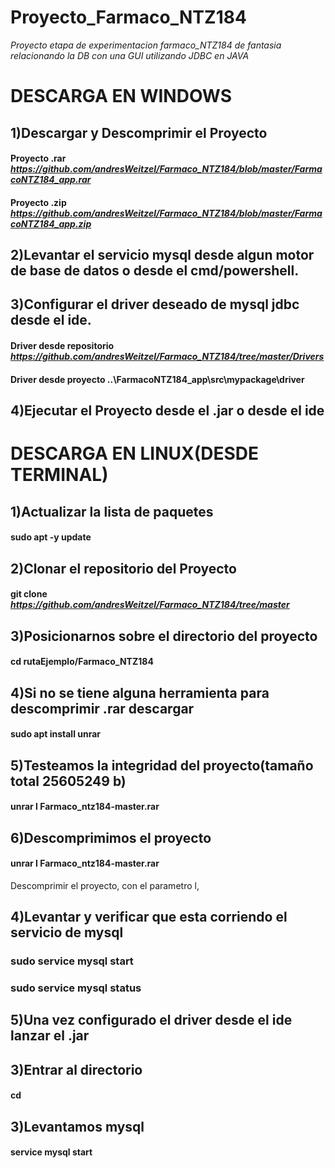 # Proyecto_Farmaco_NTZ184
*Proyecto  etapa de experimentacion farmaco_NTZ184 de fantasia relacionando la DB con una GUI utilizando JDBC en JAVA*

# DESCARGA EN WINDOWS


## 1)Descargar y Descomprimir el Proyecto

#### Proyecto .rar ***https://github.com/andresWeitzel/Farmaco_NTZ184/blob/master/FarmacoNTZ184_app.rar***
#### Proyecto .zip ***https://github.com/andresWeitzel/Farmaco_NTZ184/blob/master/FarmacoNTZ184_app.zip***


## 2)Levantar el servicio mysql desde algun motor de base de datos o desde el cmd/powershell.


## 3)Configurar el driver deseado de mysql jdbc desde el ide.


#### Driver desde repositorio ***https://github.com/andresWeitzel/Farmaco_NTZ184/tree/master/Drivers*** 
#### Driver desde proyecto **..\FarmacoNTZ184_app\src\mypackage\driver**


## 4)Ejecutar el Proyecto desde el .jar o desde el ide



# DESCARGA EN LINUX(DESDE TERMINAL)
## 1)Actualizar la lista de paquetes
#### sudo apt -y update

## 2)Clonar el repositorio del Proyecto
#### git clone ***https://github.com/andresWeitzel/Farmaco_NTZ184/tree/master***

## 3)Posicionarnos sobre el directorio del proyecto
#### cd rutaEjemplo/Farmaco_NTZ184

## 4)Si no se tiene alguna herramienta para descomprimir .rar descargar
#### sudo apt install unrar

## 5)Testeamos la integridad del proyecto(tamaño total 25605249 b)
#### unrar l Farmaco_ntz184-master.rar

## 6)Descomprimimos el proyecto
#### unrar l Farmaco_ntz184-master.rar

Descomprimir el proyecto, con el parametro l,


## 4)Levantar y verificar que esta corriendo el servicio de mysql
### sudo service mysql start
### sudo service mysql status

## 5)Una vez configurado el driver desde el ide lanzar el .jar

## 3)Entrar al directorio
#### cd 

## 3)Levantamos mysql
#### service mysql start


